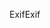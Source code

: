 <span data-ttu-id="7a706-101">Exif</span><span class="sxs-lookup"><span data-stu-id="7a706-101">Exif</span></span>